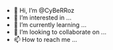 - 👋 Hi, I’m @CyBeRRoz
- 👀 I’m interested in ...
- 🌱 I’m currently learning ...
- 💞️ I’m looking to collaborate on ...
- 📫 How to reach me ...

<!---
CyBeRRoz/CyBeRRoz is a ✨ special ✨ repository because its `README.md` (this file) appears on your GitHub profile.
You can click the Preview link to take a look at your changes.
--->
